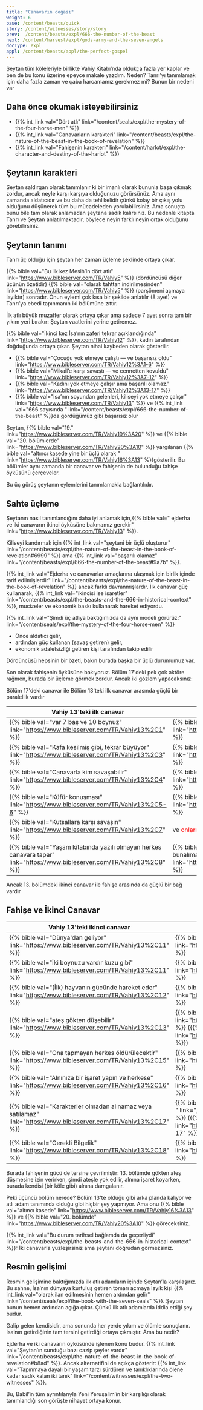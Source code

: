 ```yaml
---
title: "Canavarın doğası"
weight: 6
base: /content/beasts/quick
story: /content/witnesses/story/story
prev:  /content/beasts/expl/666-the-number-of-the-beast
next: /content/harvest/expl/gods-army-and-the-seven-angels
docType: expl
appl: /content/beasts/appl/the-perfect-gospel
---
```


Şeytan tüm köleleriyle birlikte Vahiy Kitabı’nda oldukça fazla yer kaplar ve ben de bu konu üzerine epeyce makale yazdım. Neden? Tanrı’yı tanımlamak için daha fazla zaman ve çaba harcamamız gerekmez mi? Bunun bir nedeni var

## Daha önce okumak isteyebilirsiniz

<a name="f2fd"></a>
- {{% int_link val="Dört atlı" link="/content/seals/expl/the-mystery-of-the-four-horse-men" %}}
- {{% int_link val="Canavarların karakteri" link="/content/beasts/expl/the-nature-of-the-beast-in-the-book-of-revelation" %}}
- {{% int_link val="Fahişenin karakteri" link="/content/harlot/expl/the-character-and-destiny-of-the-harlot" %}}

## Şeytanın karakteri

<a name="904a"></a>
Şeytan saldırgan olarak tanımlanır ki bir imanlı olarak bununla başa çıkmak zordur, ancak neyle karşı karşıya olduğunuzu görürsünüz. Ama aynı zamanda aldatıcıdır ve bu daha da tehlikelidir çünkü kolay bir çıkış yolu olduğunu düşünerek tüm bu mücadeleden yorulabilirsiniz. Ama sonuçta bunu bile tam olarak anlamadan şeytana sadık kalırsınız. Bu nedenle kitapta Tanrı ve Şeytan anlatılmaktadır, böylece neyin farklı neyin ortak olduğunu görebilirsiniz.

## Şeytanın tanımı

<a name="a7a0"></a>
Tanrı üç olduğu için şeytan her zaman üçleme şeklinde ortaya çıkar.

{{% bible val="Bu ilk kez Mesih’in dört atlı" link="https://www.bibleserver.com/TR/Vahiy5" %}} (dördüncüsü diğer üçünün özetidir) {{% bible val="olarak tahttan indirilmesinden" link="https://www.bibleserver.com/TR/Vahiy5" %}} (parşömeni açmaya layıktır) sonradır. Onun eylemi çok kısa bir şekilde anlatılır (8 ayet) ve Tanrı’ya ebedi tapınmanın iki bölümüne zıttır.

İlk atlı büyük muzaffer olarak ortaya çıkar ama sadece 7 ayet sonra tam bir yıkım yeri bırakır: Şeytan vaatlerini yerine getiremez.

{{% bible val="İkinci kez İsa’nın zaferi tekrar açıklandığında" link="https://www.bibleserver.com/TR/Vahiy12" %}}, kadın tarafından doğduğunda ortaya çıkar. Şeytan nihai kaybeden olarak gösterilir.

- {{% bible val="Çocuğu yok etmeye çalıştı — ve başarısız oldu" link="https://www.bibleserver.com/TR/Vahiy12%3A1-6" %}}
- {{% bible val="Mikail’e karşı savaştı — ve cennetten kovuldu" link="https://www.bibleserver.com/TR/Vahiy12%3A7-12" %}}
- {{% bible val="Kadını yok etmeye çalışır ama başarılı olamaz." link="https://www.bibleserver.com/TR/Vahiy12%3A13-17" %}}
- {{% bible val="İsa’nın soyundan gelenleri, kiliseyi yok etmeye çalışır" link="https://www.bibleserver.com/TR/Vahiy13" %}} ve {{% int_link val="666 sayısında " link="/content/beasts/expl/666-the-number-of-the-beast" %}}da gördüğümüz gibi başarısız olur

Şeytan, {{% bible val="19." link="https://www.bibleserver.com/TR/Vahiy19%3A20" %}} ve {{% bible val="20. bölümlerde" link="https://www.bibleserver.com/TR/Vahiy20%3A10" %}} yargılanan {{% bible val="altıncı kasede yine bir üçlü olarak " link="https://www.bibleserver.com/TR/Vahiy16%3A13" %}}gösterilir. Bu bölümler aynı zamanda bir canavar ve fahişenin de bulunduğu fahişe öyküsünü çerçeveler.

Bu üç görüş şeytanın eylemlerini tanımlamakla bağlantılıdır.

## Sahte üçleme

<a name="1e70"></a>
Şeytanın nasıl tanımlandığını daha iyi anlamak için,{{% bible val=" ejderha ve iki canavarın ikinci öyküsüne bakmamız gerekir" link="https://www.bibleserver.com/TR/Vahiy13" %}}.

Kiliseyi kandırmak için {{% int_link val="şeytani bir üçlü oluşturur" link="/content/beasts/expl/the-nature-of-the-beast-in-the-book-of-revelation#6999" %}} ama {{% int_link val="başarılı olamaz" link="/content/beasts/expl/666-the-number-of-the-beast#9a7b" %}}.

{{% int_link val="Ejderha ve canavarlar amaçlarına ulaşmak için birlik içinde tarif edilmişlerdir" link="/content/beasts/expl/the-nature-of-the-beast-in-the-book-of-revelation" %}} ancak farklı davranmışlardır. İlk canavar güç kullanarak, {{% int_link val="ikincisi ise işaretler" link="/content/beasts/expl/the-beasts-and-the-666-in-historical-context" %}}, mucizeler ve ekonomik baskı kullanarak hareket ediyordu.

{{% int_link val="Şimdi üç atlıya baktığımızda da aynı modeli görürüz:" link="/content/seals/expl/the-mystery-of-the-four-horse-men" %}}

- Önce aldatıcı gelir,
- ardından güç kullanan (savaş getiren) gelir,
- ekonomik adaletsizliği getiren kişi tarafından takip edilir

Dördüncüsü hepsinin bir özeti, bakın burada başka bir üçlü durumumuz var.

Son olarak fahişenin öyküsüne bakıyoruz. Bölüm 17'deki pek çok aktöre rağmen, burada bir üçleme görmek zordur. Ancak iki gözlem yapacaksınız:

Bölüm 17'deki canavar ile Bölüm 13'teki ilk canavar arasında güçlü bir paralellik vardır

| Vahiy 13'teki ilk canavar | Vahiy 17'deki canavar |
|---------------------------|-----------------------|
| {{% bible val="var 7 baş ve 10 boynuz" link="https://www.bibleserver.com/TR/Vahiy13%2C1" %}} | {{% bible val="var 7 baş ve 10 boynuz" link="https://www.bibleserver.com/TR/Vahiy17%2C3" %}} |
| {{% bible val="Kafa kesilmiş gibi, tekrar büyüyor" link="https://www.bibleserver.com/TR/Vahiy13%2C3" %}} | {{% bible val="5 kral öldü, yedincisi henüz gelmedi" link="https://www.bibleserver.com/TR/Vahiy17%2C10" %}} |
| {{% bible val="Canavarla kim savaşabilir" link="https://www.bibleserver.com/TR/Vahiy13%2C4" %}} | {{% bible val="Canavar Kralların Kralına savaş açtı" link="https://www.bibleserver.com/TR/Vahiy17%2C14" %}} |
| {{% bible val="Küfür konuşması" link="https://www.bibleserver.com/TR/Vahiy13%2C5-6" %}} | {{% bible val="Küfürlü isim" link="https://www.bibleserver.com/TR/Vahiy17%2C3" %}} |
| {{% bible val="Kutsallara karşı savaşın" link="https://www.bibleserver.com/TR/Vahiy13%2C7" %}} | ve <span style="color:red;">onları yenin</span> | {{% bible val="Kuzu'a karşı savaşır" link="https://www.bibleserver.com/TR/Vahiy17%2C14" %}}</td> ve <span style="color:red;">üstesinden gelir</span> {{% bible val="yok etmeye fahişe ve karşı savaşın" link="https://www.bibleserver.com/TR/Vahiy17%2C16" %}} |
| {{% bible val="Yaşam kitabında yazılı olmayan herkes canavara tapar" link="https://www.bibleserver.com/TR/Vahiy13%2C8" %}} | {{% bible val="Hayat kitabında yazılı olmayan herkes bunalıma uğrar" link="https://www.bibleserver.com/TR/Vahiy17%2C8" %}} |

Ancak 13. bölümdeki ikinci canavar ile fahişe arasında da güçlü bir bağ vardır

## Fahişe ve İkinci Canavar

| Vahiy 13'teki ikinci canavar | Fahişe |
|------------------------------|--------|
| {{% bible val="Dünya'dan geliyor" link="https://www.bibleserver.com/TR/Vahiy13%2C11" %}} | {{% bible val="çölde oturuyor" link="https://www.bibleserver.com/TR/Vahiy17%2C3" %}} |
| {{% bible val="İki boynuzu vardır  kuzu gibi" link="https://www.bibleserver.com/TR/Vahiy13%2C11" %}} | {{% bible val="kuzu gelin gibi giyinmiştir." link="https://www.bibleserver.com/TR/Vahiy17%2C4" %}} |
| {{% bible val="(İlk) hayvanın  gücünde hareket eder" link="https://www.bibleserver.com/TR/Vahiy13%2C12" %}} | {{% bible val="(ilk) hayvanın üzerine oturur" link="https://www.bibleserver.com/TR/Vahiy17%2C3" %}} |
| {{% bible val="ateş gökten düşebilir" link="https://www.bibleserver.com/TR/Vahiy13%2C13" %}} | {{% bible val="ateş tarafından yönlendirilir" link="https://www.bibleserver.com/TR/Vahiy17%2C16" %}} ({{% bible val="Vah.18/9" link="https://www.bibleserver.com/TR/Vahiy18%2C9" %}}) |
| {{% bible val="Ona tapmayan herkes öldürülecektir" link="https://www.bibleserver.com/TR/Vahiy13%2C15" %}} | {{% bible val="İçki Azizlerin Kanı" link="https://www.bibleserver.com/TR/Vahiy17%2C6" %}} |
| {{% bible val="Alnınıza bir işaret yapın ve herkese" link="https://www.bibleserver.com/TR/Vahiy13%2C16" %}} | {{% bible val="Alnında işaret var: Babel" link="https://www.bibleserver.com/TR/Vahiy17%2C5" %}} |
| {{% bible val="Karakterler olmadan alınamaz veya satılamaz" link="https://www.bibleserver.com/TR/Vahiy13%2C17" %}} | {{% bible val="Fahişe olmadan alım satım mümkün değil " link="https://www.bibleserver.com/TR/Vahiy18%2C3" %}} ({{% bible val="Vah.18/11-17" link="https://www.bibleserver.com/TR/Vahiy18%2C11-17" %}}) |
| {{% bible val="Gerekli Bilgelik" link="https://www.bibleserver.com/TR/Vahiy13%2C18" %}} | {{% bible val="Gerekli Bilgelik" link="https://www.bibleserver.com/TR/Vahiy17%2C9" %}} |

Burada fahişenin gücü de tersine çevrilmiştir: 13. bölümde gökten ateş düşmesine izin verirken, şimdi ateşle yok edilir, alnına işaret koyarken, burada kendisi (bir köle gibi) alnına damgalanır.

Peki üçüncü bölüm nerede? Bölüm 13'te olduğu gibi arka planda kalıyor ve atlı adam tanımında olduğu gibi hiçbir şey yapmıyor. Ama onu {{% bible val="altıncı kasede" link="https://www.bibleserver.com/TR/Vahiy16%3A13" %}} ve {{% bible val="20. bölümde" link="https://www.bibleserver.com/TR/Vahiy20%3A10" %}} göreceksiniz.

{{% int_link val="Bu durum tarihsel bağlamda da geçerliydi" link="/content/beasts/expl/the-beasts-and-the-666-in-historical-context" %}}: İki canavarla yüzleşirsiniz ama şeytanı doğrudan görmezsiniz.

## Resmin gelişimi

<a name="5eae"></a>
Resmin gelişimine baktığımızda ilk atlı adamların içinde Şeytan’la karşılaşırız. Bu sahne, İsa’nın dünyaya kurtuluş getiren tomarı açmaya layık kişi {{% int_link val="olarak ilan edilmesinin hemen ardından gelir" link="/content/seals/expl/the-book-with-the-seven-seals" %}}. Şeytan bunun hemen ardından açığa çıkar. Çünkü ilk atlı adamlarda iddia ettiği şey budur.

Galip gelen kendisidir, ama sonunda her yerde yıkım ve ölümle sonuçlanır. İsa’nın getirdiğinin tam tersini getirdiği ortaya çıkmıştır. Ama bu nedir?

Ejderha ve iki canavarın öyküsünde işlenen konu budur. {{% int_link val="Şeytan’ın sunduğu bazı cazip şeyler vardır" link="/content/beasts/expl/the-nature-of-the-beast-in-the-book-of-revelation#b8ad" %}}. Ancak alternatifini de açıkça gösterir: {{% int_link val="Tapınmaya dayalı bir yaşam tarzı sürdüren ve tanıklıklarında ölene kadar sadık kalan iki tanık" link="/content/witnesses/expl/the-two-witnesses" %}}.

Bu, Babil’in tüm ayrıntılarıyla Yeni Yeruşalim’in bir karşılığı olarak tanımlandığı son görüşte nihayet ortaya konur.

